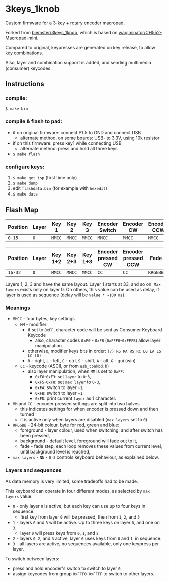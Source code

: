 # 3keys_1knob
Custom firmware for a 3-key + rotary encoder macropad.

Forked from [biemster/3keys_1knob](https://github.com/biemster/3keys_1knob/), which is based on [wagiminator/CH552-Macropad-mini](https://github.com/wagiminator/CH552-Macropad-mini/).

Compared to original, keypresses are generated on key release, to allow key combinations.

Also, layer and combination support is added, and sending multimedia (consumer) keycodes.

## Instructions

### compile:
`$ make bin`

### compile & flash to pad:
- if on original firmware: connect P1.5 to GND and connect USB
	- alternate method, on some boards: USB- to 3.3V, using 10k resistor
- if on this firmware: press key1 while connecting USB
	- alternate method: press and hold all three keys
- `$ make flash`

### configure keys:
1. `$ make get_isp` (first time only)
2. `$ make dump`
3. edit `flashdata.bin` (for example with `hexedit`)
4. `$ make data`

## Flash Map

| Position | Layer | Key 1  | Key 2  | Key 3  | Encoder Switch | Encoder CW | Encoder CCW | Foreground | Max layers |
|----------|-------|--------|--------|--------|----------------|------------|-------------|------------|------------|
| ` 0-15 ` | `0`   | `MMCC` | `MMCC` | `MMCC` | `MMCC`         | `MMCC`     | `MMCC`      | `RRGGBB`   | `NN`       |

| Position | Layer | Key 1+2 | Key 2+3 | Key 1+3 | Encoder pressed CW | Encoder pressed CCW | Fade     | Encoder pressed CW | Background | Encoder pressed CCW |
|----------|-------|---------|---------|---------|--------------------|---------------------|----------|--------------------|------------|---------------------|
| `16-32`   | `0`   | `MMCC`  | `MMCC`  | `MMCC`  | `CC`               | `CC`                | `RRGGBB` | `MM`               | `RRGGBB`   | `MM`                |

Layers 1, 2, 3 and have the same layout. Layer 1 starts at 33, and so on.
`Max layers` exists only on layer 0. On others, this value can be used as delay, if layer is used as sequence (delay will be `value * ~100 ms`).

### Meanings

- `MMCC` - four bytes, key settings
	- `MM` - modifier:
		- if set to `0xFF`, character code will be sent as Consumer Keyboard Keycode
			- also, character codes `0xF0` - `0xFB` (`0xFFF0`-`0xFFFB`) allow layer manipulation.
		- otherwise, modifier keys bits in order: `(7) RG RA RS RC LG LA LS LC (0)`
		- `R` - right, `L` - left, `C` - ctrl, `S` - shift, `A` - alt, `G` - gui (win)
	- `CC` - keycode (ASCII, or from `usb_conkbd.h`)
		- also layer manipulation, when `MM` is set to `0xFF`:
			- `0xF0`-`0xF3`: set `layer` to `0`-`3`,
			- `0xF5`-`0xF8`: set `max layer` to `0-3`,
			- `0xFA`: switch to layer `-1`,
			- `0xFB`: switch to layer `+1`.
			- `0xFD`: print current `layer` as 1 character.
- `MM` and `CC` - encoder pressed settings are split into two halves
	- this indicates settings for when encoder is pressed down and then turned
	- it is active only when layers are disabled (`max_layers` set to `0`)
- `RRGGBB` - 24-bit colour, byte for red, green and blue:
	- foreground - layer colour, used when switching, and after switch has been pressed,
	- background - default level, foreground will fade out to it,
	- fade - fade step, each loop removes these values from current level, until background level is reached,
- `max layers` - `NN` - `0-3` controls keyboard behaviour, as explained below.
	
### Layers and sequences

As data memory is very limited, some tradeoffs had to be made.

This keyboard can operate in four different modes, as selected by `max layers` value.

- `0` - only layer `0` is active, but each key can use up to four keys in sequence.
	- first key from layer `0` will be pressed, then from `1`, `2`, and `3`
- `1` - layers `0` and `3` will be active. Up to three keys on layer `0`, and one on `3`.
	- layer `0` will press keys from `0`, `1`, and `2`
- `2` - layers `0`, `2`, and `3` active, layer `0` uses keys from `0` and `1`, in sequence.
- `3` - all layers are active, no sequences available, only one keypress per layer.

To switch between layers:
- press and hold encoder's switch to switch to layer `0`,
- assign keycodes from group `0xFFF0`-`0xFFFF` to switch to other layers.
